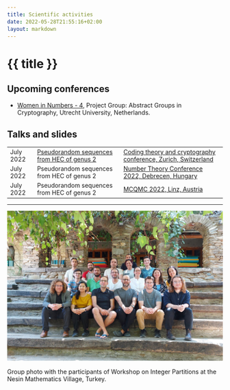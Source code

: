 ```yaml
---
title: Scientific activities
date: 2022-05-28T21:55:16+02:00
layout: markdown 
---
```


# {{ title }}

## Upcoming conferences

- [Women in Numbers - 4](https://women-in-numbers-europe-4.sites.uu.nl/project-groups/), Project Group: Abstract Groups in Cryptography, Utrecht University, Netherlands.  

## Talks and slides


|       |                  |           |
| ----- | ---------------- | --------- |
| July 2022 |  [Pseudorandom sequences from HEC of genus 2](https://vishnupriya-anupindi.github.io/Slides/Anupindi_HEC_2022/index.html) | [Coding theory and cryptography conference, Zurich, Switzerland](https://www.math.uzh.ch/aa/index.php?id=32) |
| July 2022 |  Pseudorandom sequences from HEC of genus 2 | [Number Theory Conference 2022, Debrecen, Hungary](https://ntc2020.math.unideb.hu/en) |
| July 2022 |  Pseudorandom sequences from HEC of genus 2 | [MCQMC 2022, Linz, Austria](https://www.ricam.oeaw.ac.at/events/conferences/mcqmc2022/) |

---

![](conference_nmv.jpg)

Group photo with the participants of Workshop on Integer Partitions at the Nesin Mathematics Village, Turkey.